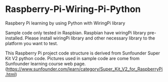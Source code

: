 # Raspberry-Pi-Wiring-Pi-Python
Raspbery Pi learning by using Python with WiringPi library

Sample code only tested in Raspbian. Raspbian have wiringPi library pre-installed. 
Please install wiringPi library and other necessary library to the platform you want to test.

This Raspberry Pi project code structure is derived from Sunfounder Super Kit V2 python code.
Pictures used in sample code are come from Sunfounder learning course web page.
(https://www.sunfounder.com/learn/category/Super_Kit_V2_for_RaspberryPi.html)
